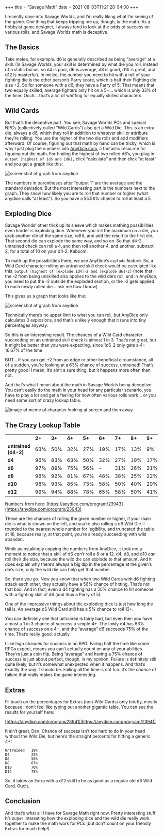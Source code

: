 +++
title = "Savage Math"
date = 2021-08-03T11:21:28-04:00
+++


I recently dove into Savage Worlds, and I’m really liking what I’m seeing of the game. One thing that keeps tripping me up, though, is the math.  As a hobbyist game designer, I always tend to look at the odds of success on various rolls, and Savage Worlds math is deceptive.


## The Basics

Take melee, for example. d6 is generally described as being “average” at a skill. (In Savage Worlds, your skill is determined by what die you roll, instead of a static bonus, so d4 is poor, d6 is average, d8 is good, d10 is great, and d12 is masterful). In melee, the number you need to hit with a roll of your fighting die is the other person’s Parry score, which is half their Fighting die size +2. So for someone with a d6, they have a Parry of 5.  That means that two equally skilled, average fighters only hit on a 5+... which is only 33% of the time. Ouch… that’s a lot of whiffing for equally skilled characters.


## Wild Cards

But that’s the deceptive part. You see, Savage Worlds PCs and special NPCs (collectively called “Wild Cards”) also get a Wild Die. This is an extra die, always a d6, which they roll in addition to whatever skill or attribute they’re rolling. You use the higher of the two die rolls and add modifiers afterward. Of course, figuring out that math by hand can be tricky, which is why I just plug the numbers into [AnyDice.com](https://anydice.com), a fantastic resource for figuring out die math. For finding the highest of two rolled d6’s, you plug in `output [highest of 1d6 and 1d6],` click “calculate” and then click “at least” and you get a graph like this:



![screenshot of graph from anydice](img/anydiced6wild.png)


The numbers in parentheses after “output 1” are the average and the standard deviation. But the most interesting part is the numbers next to the graph. They show how likely you are to roll that number or higher (what anydice calls “at least”).  So you have a 55.56% chance to roll at least a 5.


## Exploding Dice

Savage Worlds’ other trick up its sleeve which makes mathing possibilities even harder is exploding dice. Whenever you roll the maximum on a die, you grab another die of the same size, roll it, and add the result to the first die. That second die can explode the same way, and so on. So that d4-2 untrained check can roll a 4, and then roll another 4, and another, subtract 2, for a total of 10 on your d4-2. Kaboom.

To math up the possibilities there, we use AnyDice’s `explode` feature. So, a Wild Card character rolling an untrained skill check would be calculated like this: `output [highest of [explode 1d4]-2 and [explode d6]-2]` (note that the -2 from being unskilled also applies to the wild die’s roll, and in AnyDice, you need to put the -2 outside the exploded section, or the -2 gets applied to each newly rolled die… ask me how I know). 

This gives us a graph that looks like this:


![screenshot of graph from anydice](img/untrainedwild.png)


Technically there’s no upper limit to what you can roll, but AnyDice only calculates 3 explosions, and that’s unlikely enough that it runs into tiny percentages anyway.

So this is an interesting result. The chances of a Wild Card character succeeding on an untrained skill check is almost 1 in 3. That’s not great, but it might be better than you were expecting, since 1d6-2 only gets a 4+ 16.67% of the time.

BUT… if you can get +2 from an edge or other beneficial circumstance, all of a sudden, you’re looking at a 63% chance of success, untrained! That’s pretty good! I mean, it’s ain’t a sure thing, but it happens more often than not.

And that’s what I mean about the math in Savage Worlds being deceptive. You can’t easily do the math in your head for any particular scenario, you have to play a lot and get a feeling for how often various rolls work… or you need some sort of crazy lookup table.  

![image of meme of character looking at screen and then away](img/lookaway.png)

## The Crazy Lookup Table

<table>
  <tr>
   <td>
   </td>
   <td><strong>2+</strong>
   </td>
   <td><strong>3+</strong>
   </td>
   <td><strong>4+</strong>
   </td>
   <td><strong>5+</strong>
   </td>
   <td><strong>6+</strong>
   </td>
   <td><strong>7+</strong>
   </td>
   <td><strong>8+</strong>
   </td>
   <td><strong>9+</strong>
   </td>
   <td><strong>10+</strong>
   </td>
   <td><strong>11+</strong>
   </td>
   <td><strong>12+</strong>
   </td>
   <td><strong>13+</strong>
   </td>
   <td><strong>14+</strong>
   </td>
   <td><strong>15+</strong>
   </td>
   <td><strong>16+</strong>
   </td>
  </tr>
  <tr>
   <td><strong>untrained (d4-2)</strong>
   </td>
   <td>63%
   </td>
   <td>50%
   </td>
   <td>32%
   </td>
   <td>27%
   </td>
   <td>19%
   </td>
   <td>17%
   </td>
   <td>13%
   </td>
   <td>9%
   </td>
   <td>4%
   </td>
   <td>3%
   </td>
   <td>2%
   </td>
   <td>2%
   </td>
   <td>1%
   </td>
   <td>1%
   </td>
   <td>0%
   </td>
  </tr>
  <tr>
   <td><strong>d4</strong>
   </td>
   <td>96%
   </td>
   <td>83%
   </td>
   <td>63%
   </td>
   <td>50%
   </td>
   <td>32%
   </td>
   <td>27%
   </td>
   <td>19%
   </td>
   <td>17%
   </td>
   <td>13%
   </td>
   <td>9%
   </td>
   <td>4%
   </td>
   <td>3%
   </td>
   <td>2%
   </td>
   <td>2%
   </td>
   <td>1%
   </td>
  </tr>
  <tr>
   <td><strong>d6</strong>
   </td>
   <td>97%
   </td>
   <td>89%
   </td>
   <td>75%
   </td>
   <td>56%
   </td>
   <td>-
   </td>
   <td>31%
   </td>
   <td>26%
   </td>
   <td>21%
   </td>
   <td>16%
   </td>
   <td>11%
   </td>
   <td>-
   </td>
   <td>5%
   </td>
   <td>5%
   </td>
   <td>4%
   </td>
   <td>3%
   </td>
  </tr>
  <tr>
   <td><strong>d8</strong>
   </td>
   <td>98%
   </td>
   <td>92%
   </td>
   <td>81%
   </td>
   <td>67%
   </td>
   <td>48%
   </td>
   <td>38%
   </td>
   <td>25%
   </td>
   <td>22%
   </td>
   <td>18%
   </td>
   <td>14%
   </td>
   <td>10%
   </td>
   <td>9%
   </td>
   <td>7%
   </td>
   <td>5%
   </td>
   <td>3%
   </td>
  </tr>
  <tr>
   <td><strong>d10</strong>
   </td>
   <td>98%
   </td>
   <td>93%
   </td>
   <td>85%
   </td>
   <td>73%
   </td>
   <td>58%
   </td>
   <td>50%
   </td>
   <td>40%
   </td>
   <td>29%
   </td>
   <td>18%
   </td>
   <td>15%
   </td>
   <td>12%
   </td>
   <td>11%
   </td>
   <td>9%
   </td>
   <td>8%
   </td>
   <td>6%
   </td>
  </tr>
  <tr>
   <td><strong>d12</strong>
   </td>
   <td>99%
   </td>
   <td>94%
   </td>
   <td>88%
   </td>
   <td>78%
   </td>
   <td>65%
   </td>
   <td>58%
   </td>
   <td>50%
   </td>
   <td>41%
   </td>
   <td>31%
   </td>
   <td>21%
   </td>
   <td>-
   </td>
   <td>11%
   </td>
   <td>10%
   </td>
   <td>9%
   </td>
   <td>8%
   </td>
  </tr>
</table>


Numbers from here: [https://anydice.com/program/23943](https://anydice.com/program/23943) 

These are the chances of rolling the given number or higher, if your main die is what is shown on the left, and you’re also rolling a d6 Wild Die. I rounded to the nearest whole number for legibility, and truncated the table at 16, because really, at that point, you’re already succeeding with wild abandon.

While painstakingly copying the numbers from AnyDice, it took me a moment to notice that a skill of d6 _can’t_ roll a 6 or a 12. d4, d8, and d10 _can_ roll their die size, because the wild die can explode to that amount. And it does explain why there’s always a big dip in the percentage at the given’s die’s size, only the wild die can help get that number.

So, there you go. Now you know that when two Wild Cards with d6 fighting attack each other, they actually have a 56% chance of hitting. That’s not that bad. And in fact, even a d4 fighting has a 50% chance to hit someone with a fighting skill of d6 (and thus a Parry of 5).

One of the impressive things about the exploding dice is just how long the tail is. An average d6 Wild Card still has a 5% chance to roll 13+.

You can definitely see that untrained is fairly bad, but even then you have almost a 1 in 3 chance of success a simple 4+. The lowly d4 has 63% chance of success on a 4+, and the “average” d6 succeeds 75% of the time. That’s really good, actually.

I like high chances for success in an RPG. Failing half the time like some RPGs expect, means you can’t actually count on any of your abilities. They’re just a coin flip. Being “average” and having a 75% chance of success is just about perfect, though, in my opinion. Failure is definitely still quite likely, but it’s somewhat unexpected when it happens. And that’s exactly the way it should be. Failing all the time is not fun. It’s the *chance* of failure that really makes the game interesting.

## Extras

I’ll touch on the percentages for Extras (non-Wild Cards) only briefly, mostly because I don’t feel like typing out another gigantic table. You can see the results for yourself here: 

[https://anydice.com/program/23941](https://anydice.com/program/23941) 

It ain’t great, Dan. Chance of success isn’t *too* hard to do in your head without the Wild Die, but here’s the straight percents for hitting a generic 4+:
```
Untrained	19%
D4		    25%
D6		    50%
D8		    63%
D10		    70%
D12		    75%
```
So, it takes an Extra with a d12 skill to be as good as a regular old d6 Wild Card. Ouch.

## Conclusion

And that’s what all I have for Savage Math right now. Pretty interesting stuff. It’s super interesting how the exploding dice and the wild die really work together to make the math work for PCs (but don’t count on your friendly Extras for much help!)

 
